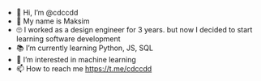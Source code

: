 - 👋 Hi, I’m @cdccdd
- 👦 My name is Maksim
- 🙄 I worked as a design engineer for 3 years. but now I decided to start learning software development
- 📚 I’m currently learning Python, JS, SQL
- 👀 I’m interested in machine learning
- 📫 How to reach me https://t.me/cdccdd

<!---
- 💞️ I’m looking to collaborate on ...

cdccdd/cdccdd is a ✨ special ✨ repository because its `README.md` (this file) appears on your GitHub profile.
You can click the Preview link to take a look at your changes.
--->
